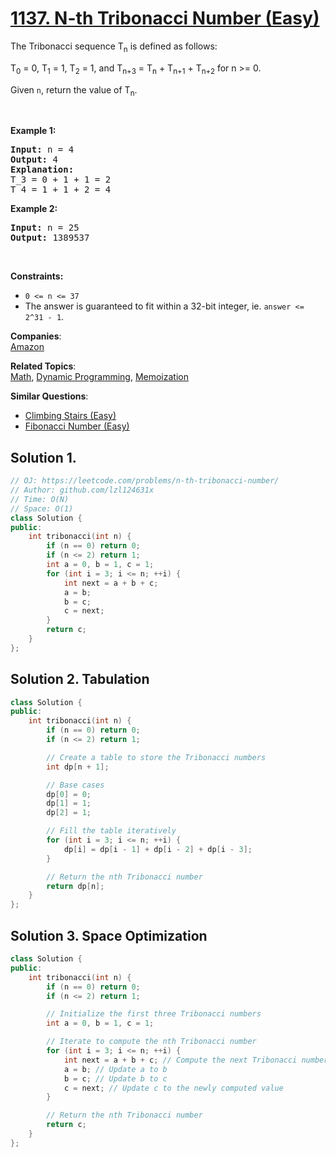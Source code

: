 # [1137. N-th Tribonacci Number (Easy)](https://leetcode.com/problems/n-th-tribonacci-number/)

<p>The Tribonacci sequence T<sub>n</sub> is defined as follows:&nbsp;</p>

<p>T<sub>0</sub> = 0, T<sub>1</sub> = 1, T<sub>2</sub> = 1, and T<sub>n+3</sub> = T<sub>n</sub> + T<sub>n+1</sub> + T<sub>n+2</sub> for n &gt;= 0.</p>

<p>Given <code>n</code>, return the value of T<sub>n</sub>.</p>

<p>&nbsp;</p>
<p><strong>Example 1:</strong></p>

<pre><strong>Input:</strong> n = 4
<strong>Output:</strong> 4
<strong>Explanation:</strong>
T_3 = 0 + 1 + 1 = 2
T_4 = 1 + 1 + 2 = 4
</pre>

<p><strong>Example 2:</strong></p>

<pre><strong>Input:</strong> n = 25
<strong>Output:</strong> 1389537
</pre>

<p>&nbsp;</p>
<p><strong>Constraints:</strong></p>

<ul>
	<li><code>0 &lt;= n &lt;= 37</code></li>
	<li>The answer is guaranteed to fit within a 32-bit integer, ie. <code>answer &lt;= 2^31 - 1</code>.</li>
</ul>

**Companies**:  
[Amazon](https://leetcode.com/company/amazon)

**Related Topics**:  
[Math](https://leetcode.com/tag/math/), [Dynamic Programming](https://leetcode.com/tag/dynamic-programming/), [Memoization](https://leetcode.com/tag/memoization/)

**Similar Questions**:
* [Climbing Stairs (Easy)](https://leetcode.com/problems/climbing-stairs/)
* [Fibonacci Number (Easy)](https://leetcode.com/problems/fibonacci-number/)

## Solution 1.

```cpp
// OJ: https://leetcode.com/problems/n-th-tribonacci-number/
// Author: github.com/lzl124631x
// Time: O(N)
// Space: O(1)
class Solution {
public:
    int tribonacci(int n) {
        if (n == 0) return 0;
        if (n <= 2) return 1;
        int a = 0, b = 1, c = 1;
        for (int i = 3; i <= n; ++i) {
            int next = a + b + c;
            a = b;
            b = c;
            c = next;
        }
        return c;
    }
};
```

## Solution 2. Tabulation

```cpp
class Solution {
public:
    int tribonacci(int n) {
        if (n == 0) return 0;
        if (n <= 2) return 1;

        // Create a table to store the Tribonacci numbers
        int dp[n + 1];

        // Base cases
        dp[0] = 0;
        dp[1] = 1;
        dp[2] = 1;

        // Fill the table iteratively
        for (int i = 3; i <= n; ++i) {
            dp[i] = dp[i - 1] + dp[i - 2] + dp[i - 3];
        }

        // Return the nth Tribonacci number
        return dp[n];
    }
};
```

## Solution 3. Space Optimization

```cpp
class Solution {
public:
    int tribonacci(int n) {
        if (n == 0) return 0;
        if (n <= 2) return 1;

        // Initialize the first three Tribonacci numbers
        int a = 0, b = 1, c = 1;

        // Iterate to compute the nth Tribonacci number
        for (int i = 3; i <= n; ++i) {
            int next = a + b + c; // Compute the next Tribonacci number
            a = b; // Update a to b
            b = c; // Update b to c
            c = next; // Update c to the newly computed value
        }

        // Return the nth Tribonacci number
        return c;
    }
};
```

